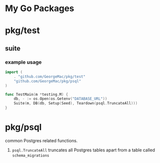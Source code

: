 My Go Packages
==============

# pkg/test

## suite

### example usage

```go
import (
    . "github.com/GeorgeMac/pkg/test"
    "github.com/GeorgeMac/pkg/psql"
)

func TestMain(m *testing.M) {
    db, - := os.Open(os.Getenv("DATABASE_URL"))
    Suite(m, DB(db, Setup(Seed), Teardown(psql.TruncateAll)))
}
```

# pkg/psql

common Postgres related functions.

1. `psql.TruncateAll` truncates all Postgres tables apart from a table called `schema_migrations`
